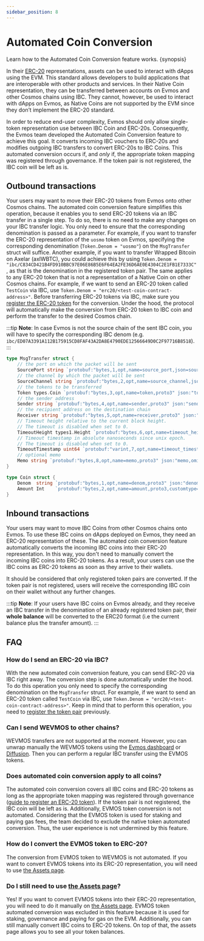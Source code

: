 ```yaml
---
sidebar_position: 8
---
```


# Automated Coin Conversion

Learn how to the Automated Coin Conversion feature works. {synopsis}

In their [ERC-20](https://ethereum.org/en/developers/docs/standards/tokens/erc-20/) representations,
assets can be used to interact with dApps using the EVM.
This standard allows developers to build applications that are interoperable with other products and services.
In their Native Coin representation, they can be transferred
between accounts on Evmos and other Cosmos chains using IBC.
They cannot, however, be used to interact with dApps on Evmos,
as Native Coins are not supported by the EVM
since they don’t implement the ERC-20 standard.

In order to reduce end-user complexity,
Evmos should only allow single-token representation use between IBC Coin and ERC-20s.
Consequently, the Evmos team developed the Automated Coin Conversion feature to achieve this goal.
It converts incoming IBC vouchers to ERC-20s and modifies outgoing IBC transfers to convert ERC-20s to IBC Coins.
This automated conversion occurs if, and *only* if, the appropriate token mapping was registered through governance.
If the token pair is not registered, the IBC coin will be left as is.

## Outbound transactions

Your users may want to move their ERC-20 tokens from Evmos onto other Cosmos chains.
The automated coin conversion feature simplifies this operation, because it enables you
to send ERC-20 tokens via an IBC transfer in a single step.
To do so, there is no need to make any changes on your IBC transfer logic.
You only need to ensure that the corresponding denomination is passed as a parameter.
For example, if you want to transfer the ERC-20 representation of the `uosmo` token on Evmos,
specifying the corresponding denomination (`Token.Denom = "uosmo"`) on the `MsgTransfer` struct will suffice.
Another example, if you want to transfer Wrapped Bitcoin on Axelar (axlWBTC),
you could achieve this by using `Token.Denom = "ibc/C834CD421B4FD910BBC97E06E86B5E6F64EA2FE36D6AE0E4304C2E1FB1E7333C"`,
as that is the denomination in the registered token pair.
The same applies to any ERC-20 token that is not a representation of a Native Coin on other Cosmos chains.
For example, if we want to send an ERC-20 token called `TestCoin` via IBC,
use `Token.Denom = "erc20/<test-coin-contract-address>"`.
Before transferring ERC-20 tokens via IBC, make sure you
[register the ERC-20 token](https://docs.evmos.org/developers/guides/erc20_registration.html) for the conversion.
Under the hood, the protocol will automatically make the conversion from ERC-20 token to IBC coin
and perform the transfer to the desired Cosmos chain.

:::tip
**Note**: In case Evmos is not the source chain of the sent IBC coin,
you will have to specify the corresponding IBC denom
(e.g. `ibc/ED07A3391A112B175915CD8FAF43A2DA8E4790EDE12566649D0C2F97716B8518`).
:::

```go
type MsgTransfer struct {
	// the port on which the packet will be sent
	SourcePort string `protobuf:"bytes,1,opt,name=source_port,json=sourcePort,proto3" json:"source_port,omitempty" yaml:"source_port"`
	// the channel by which the packet will be sent
	SourceChannel string `protobuf:"bytes,2,opt,name=source_channel,json=sourceChannel,proto3" json:"source_channel,omitempty" yaml:"source_channel"`
	// the tokens to be transferred
	Token types.Coin `protobuf:"bytes,3,opt,name=token,proto3" json:"token"`
	// the sender address
	Sender string `protobuf:"bytes,4,opt,name=sender,proto3" json:"sender,omitempty"`
	// the recipient address on the destination chain
	Receiver string `protobuf:"bytes,5,opt,name=receiver,proto3" json:"receiver,omitempty"`
	// Timeout height relative to the current block height.
	// The timeout is disabled when set to 0.
	TimeoutHeight types1.Height `protobuf:"bytes,6,opt,name=timeout_height,json=timeoutHeight,proto3" json:"timeout_height" yaml:"timeout_height"`
	// Timeout timestamp in absolute nanoseconds since unix epoch.
	// The timeout is disabled when set to 0.
	TimeoutTimestamp uint64 `protobuf:"varint,7,opt,name=timeout_timestamp,json=timeoutTimestamp,proto3" json:"timeout_timestamp,omitempty" yaml:"timeout_timestamp"`
	// optional memo
	Memo string `protobuf:"bytes,8,opt,name=memo,proto3" json:"memo,omitempty"`
}

type Coin struct {
	Denom  string `protobuf:"bytes,1,opt,name=denom,proto3" json:"denom,omitempty"`
	Amount Int    `protobuf:"bytes,2,opt,name=amount,proto3,customtype=Int" json:"amount"`
}
```

## Inbound transactions

Your users may want to move IBC Coins from other Cosmos chains onto Evmos.
To use these IBC coins on dApps deployed on Evmos, they need an ERC-20 representation of these.
The automated coin conversion feature automatically converts the incoming IBC coins into their ERC-20 representation.
In this way, you don't need to manually convert the incoming IBC coins into ERC-20 tokens.
As a result, your users can use the IBC coins as ERC-20 tokens as soon as they arrive to their wallets.

It should be considered that only registered token pairs are converted.
If the token pair is not registered,
users will receive the corresponding IBC coin on their wallet without any further changes.

:::tip
**Note**: If your users have IBC coins on Evmos already,
and they receive an IBC transfer in the denomination of an already registered token pair,
their **whole balance** will be converted to the ERC20 format
(i.e the current balance plus the transfer amount).
:::

## FAQ

### How do I send an ERC-20 via IBC?

With the new automated coin conversion feature, you can send ERC-20 via IBC right away.
The conversion step is done automatically under the hood.
To do this operation you only need to specify the corresponding denomination on the `MsgTransfer` struct.
For example, if we want to send an ERC-20 token called `TestCoin` via IBC,
use `Token.Denom = "erc20/<test-coin-contract-address>"`.
Keep in mind that to perform this operation, you need to
[register the token pair](https://docs.evmos.org/developers/guides/erc20_registration.html) previously.

### Can I send WEVMOS to other chains?

WEVMOS transfers are not supported at the moment.
However, you can unwrap manually the WEVMOS tokens
using the [Evmos dashboard](https://app.evmos.org/assets) or [Diffusion](https://app.diffusion.fi/).
Then you can perform a regular IBC transfer using the EVMOS tokens.

### Does automated coin conversion apply to all coins?

The automated coin conversion covers all IBC coins and ERC-20 tokens
as long as the appropriate token mapping was registered through governance
([guide to register an ERC-20 token](https://docs.evmos.org/developers/guides/erc20_registration.html)).
If the token pair is not registered, the IBC coin will be left as is.
Additionally, EVMOS token conversion is not automated.
Considering that the EVMOS token is used for staking and paying gas fees,
the team decided to exclude the native token automated conversion.
Thus, the user experience is not undermined by this feature.

### How do I convert the EVMOS token to ERC-20?

The conversion from EVMOS token to WEVMOS is not automated.
If you want to convert EVMOS tokens into its ERC-20 representation,
you will need to use [the Assets page](https://app.evmos.org/assets).

### Do I still need to use [the Assets page](https://app.evmos.org/assets)?

Yes! If you want to convert EVMOS tokens into their ERC-20 representation,
you will need to do it manually on [the Assets page](https://app.evmos.org/assets).
EVMOS token automated conversion was excluded in this feature
because it is used for staking, governance and paying for gas on the EVM.
Additionally, you can still manually convert IBC coins to ERC-20 tokens.
On top of that, the assets page allows you to see all your token balances.